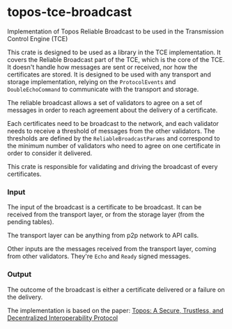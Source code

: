 # topos-tce-broadcast

Implementation of Topos Reliable Broadcast to be used in the Transmission Control Engine (TCE)

This crate is designed to be used as a library in the TCE implementation.
It covers the Reliable Broadcast part of the TCE, which is the core of the TCE.
It doesn't handle how messages are sent or received, nor how the certificates are stored.
It is designed to be used with any transport and storage implementation, relying on the
`ProtocolEvents` and `DoubleEchoCommand` to communicate with the transport and storage.

The reliable broadcast allows a set of validators to agree on a set of messages in order to
reach agreement about the delivery of a certificate.

Each certificates need to be broadcast to the network, and each validator needs to
receive a threshold of messages from the other validators.
The thresholds are defined by the `ReliableBroadcastParams` and correspond to the minimum number of
validators who need to agree on one certificate in order to consider it delivered.

This crate is responsible for validating and driving the broadcast of every certificates.

### Input

The input of the broadcast is a certificate to be broadcast. It can be received from
the transport layer, or from the storage layer (from the pending tables).

The transport layer can be anything from p2p network to API calls.

Other inputs are the messages received from the transport layer, coming from other validators.
They're `Echo` and `Ready` signed messages.

### Output

The outcome of the broadcast is either a certificate delivered or a failure on the delivery.

The implementation is based on the paper: [Topos: A Secure, Trustless, and Decentralized Interoperability Protocol](https://arxiv.org/pdf/2206.03481.pdf)

